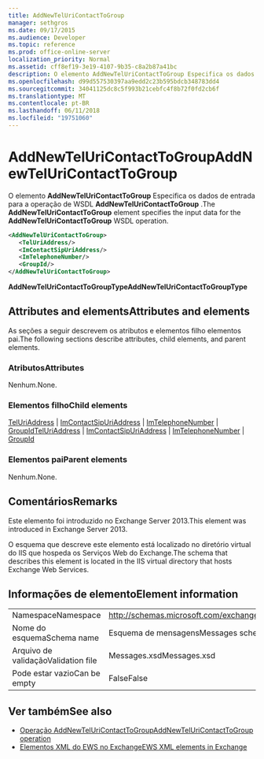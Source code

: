 ```yaml
---
title: AddNewTelUriContactToGroup
manager: sethgros
ms.date: 09/17/2015
ms.audience: Developer
ms.topic: reference
ms.prod: office-online-server
localization_priority: Normal
ms.assetid: cff8ef19-3e19-4107-9b35-c8a2b87a41bc
description: O elemento AddNewTelUriContactToGroup Especifica os dados de entrada para a operação AddNewTelUriContactToGroup WSDL.
ms.openlocfilehash: d99d557530397aa9edd2c23b595bdcb348783dd4
ms.sourcegitcommit: 34041125dc8c5f993b21cebfc4f8b72f0fd2cb6f
ms.translationtype: MT
ms.contentlocale: pt-BR
ms.lasthandoff: 06/11/2018
ms.locfileid: "19751060"
---
```

# <a name="addnewteluricontacttogroup"></a><span data-ttu-id="a4cf9-103">AddNewTelUriContactToGroup</span><span class="sxs-lookup"><span data-stu-id="a4cf9-103">AddNewTelUriContactToGroup</span></span>

<span data-ttu-id="a4cf9-104">O elemento **AddNewTelUriContactToGroup** Especifica os dados de entrada para a operação de WSDL **AddNewTelUriContactToGroup** .</span><span class="sxs-lookup"><span data-stu-id="a4cf9-104">The **AddNewTelUriContactToGroup** element specifies the input data for the **AddNewTelUriContactToGroup** WSDL operation.</span></span> 
  
```XML
<AddNewTelUriContactToGroup>
   <TelUriAddress/>
   <ImContactSipUriAddress/>
   <ImTelephoneNumber/>
   <GroupId/>
</AddNewTelUriContactToGroup>
```

 <span data-ttu-id="a4cf9-105">**AddNewTelUriContactToGroupType**</span><span class="sxs-lookup"><span data-stu-id="a4cf9-105">**AddNewTelUriContactToGroupType**</span></span>
## <a name="attributes-and-elements"></a><span data-ttu-id="a4cf9-106">Attributes and elements</span><span class="sxs-lookup"><span data-stu-id="a4cf9-106">Attributes and elements</span></span>

<span data-ttu-id="a4cf9-107">As seções a seguir descrevem os atributos e elementos filho elementos pai.</span><span class="sxs-lookup"><span data-stu-id="a4cf9-107">The following sections describe attributes, child elements, and parent elements.</span></span>
  
### <a name="attributes"></a><span data-ttu-id="a4cf9-108">Atributos</span><span class="sxs-lookup"><span data-stu-id="a4cf9-108">Attributes</span></span>

<span data-ttu-id="a4cf9-109">Nenhum.</span><span class="sxs-lookup"><span data-stu-id="a4cf9-109">None.</span></span>
  
### <a name="child-elements"></a><span data-ttu-id="a4cf9-110">Elementos filho</span><span class="sxs-lookup"><span data-stu-id="a4cf9-110">Child elements</span></span>

<span data-ttu-id="a4cf9-111">[TelUriAddress](teluriaddress.md) | [ImContactSipUriAddress](imcontactsipuriaddress.md) | [ImTelephoneNumber](imtelephonenumber.md) | [GroupId](groupid.md)</span><span class="sxs-lookup"><span data-stu-id="a4cf9-111">[TelUriAddress](teluriaddress.md) | [ImContactSipUriAddress](imcontactsipuriaddress.md) | [ImTelephoneNumber](imtelephonenumber.md) | [GroupId](groupid.md)</span></span>
  
### <a name="parent-elements"></a><span data-ttu-id="a4cf9-112">Elementos pai</span><span class="sxs-lookup"><span data-stu-id="a4cf9-112">Parent elements</span></span>

<span data-ttu-id="a4cf9-113">Nenhum.</span><span class="sxs-lookup"><span data-stu-id="a4cf9-113">None.</span></span>
  
## <a name="remarks"></a><span data-ttu-id="a4cf9-114">Comentários</span><span class="sxs-lookup"><span data-stu-id="a4cf9-114">Remarks</span></span>

<span data-ttu-id="a4cf9-115">Este elemento foi introduzido no Exchange Server 2013.</span><span class="sxs-lookup"><span data-stu-id="a4cf9-115">This element was introduced in Exchange Server 2013.</span></span>
  
<span data-ttu-id="a4cf9-116">O esquema que descreve este elemento está localizado no diretório virtual do IIS que hospeda os Serviços Web do Exchange.</span><span class="sxs-lookup"><span data-stu-id="a4cf9-116">The schema that describes this element is located in the IIS virtual directory that hosts Exchange Web Services.</span></span>
  
## <a name="element-information"></a><span data-ttu-id="a4cf9-117">Informações de elemento</span><span class="sxs-lookup"><span data-stu-id="a4cf9-117">Element information</span></span>

|||
|:-----|:-----|
|<span data-ttu-id="a4cf9-118">Namespace</span><span class="sxs-lookup"><span data-stu-id="a4cf9-118">Namespace</span></span>  <br/> |http://schemas.microsoft.com/exchange/services/2006/messages  <br/> |
|<span data-ttu-id="a4cf9-119">Nome do esquema</span><span class="sxs-lookup"><span data-stu-id="a4cf9-119">Schema name</span></span>  <br/> |<span data-ttu-id="a4cf9-120">Esquema de mensagens</span><span class="sxs-lookup"><span data-stu-id="a4cf9-120">Messages schema</span></span>  <br/> |
|<span data-ttu-id="a4cf9-121">Arquivo de validação</span><span class="sxs-lookup"><span data-stu-id="a4cf9-121">Validation file</span></span>  <br/> |<span data-ttu-id="a4cf9-122">Messages.xsd</span><span class="sxs-lookup"><span data-stu-id="a4cf9-122">Messages.xsd</span></span>  <br/> |
|<span data-ttu-id="a4cf9-123">Pode estar vazio</span><span class="sxs-lookup"><span data-stu-id="a4cf9-123">Can be empty</span></span>  <br/> |<span data-ttu-id="a4cf9-124">False</span><span class="sxs-lookup"><span data-stu-id="a4cf9-124">False</span></span>  <br/> |
   
## <a name="see-also"></a><span data-ttu-id="a4cf9-125">Ver também</span><span class="sxs-lookup"><span data-stu-id="a4cf9-125">See also</span></span>

- [<span data-ttu-id="a4cf9-126">Operação AddNewTelUriContactToGroup</span><span class="sxs-lookup"><span data-stu-id="a4cf9-126">AddNewTelUriContactToGroup operation</span></span>](addnewteluricontacttogroup-operation.md)
- [<span data-ttu-id="a4cf9-127">Elementos XML do EWS no Exchange</span><span class="sxs-lookup"><span data-stu-id="a4cf9-127">EWS XML elements in Exchange</span></span>](ews-xml-elements-in-exchange.md)


